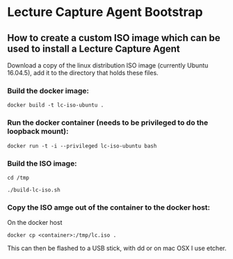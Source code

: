 # Lecture Capture Agent Bootstrap

## How to create a custom ISO image which can be used to install a Lecture Capture Agent

Download a copy of the linux distribution ISO image (currently Ubuntu 16.04.5), add it to the directory that holds these files.

### Build the docker image:

`docker build -t lc-iso-ubuntu .`

### Run the docker container (needs to be privileged to do the loopback mount):

`docker run -t -i --privileged lc-iso-ubuntu bash`

### Build the ISO image:

`cd /tmp`

`./build-lc-iso.sh`

### Copy the ISO amge out of the container to the docker host:

On the docker host

`docker cp <container>:/tmp/lc.iso .`

This can then be flashed to a USB stick, with dd or on mac OSX I use etcher.
